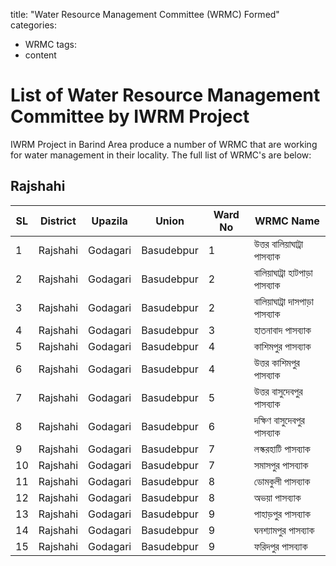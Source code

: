 title: "Water Resource Management Committee (WRMC) Formed"
categories:
  - WRMC
tags:
  - content
  
# List of Water Resource Management Committee by IWRM Project

IWRM Project in Barind Area produce a number of WRMC that are working for water management in their locality. 
The full list of WRMC's are below: 

## Rajshahi 

| SL | District | Upazila | Union | Ward No | WRMC Name |
|----------------|---------------|----------------|--------------|--------------|--------------|
|1| Rajshahi|Godagari|Basudebpur |1 | উত্তর বালিয়াঘাট্রা পাসব্যাক|
|2|Rajshahi |Godagari|Basudebpur|2|বালিয়াঘাট্রা হাটপাড়া পাসব্যাক|
|3|Rajshahi |Godagari|Basudebpur|2|বালিয়াঘাট্রা দাসপাড়া পাসব্যাক|
|4|Rajshahi |Godagari|Basudebpur|3|হাতনাবাদ পাসব্যাক|
|5|Rajshahi |Godagari|Basudebpur|4|কাশিমপুর পাসব্যাক |
|6|Rajshahi |Godagari|Basudebpur|4|উত্তর কাশিমপুর পাসব্যাক |
|7|Rajshahi |Godagari|Basudebpur|5|উত্তর বাসুদেবপুর পাসব্যাক |
|8|Rajshahi |Godagari|Basudebpur|6|দক্ষিণ বাসুদেবপুর পাসব্যাক |
|9|Rajshahi |Godagari|Basudebpur|7|লস্করহাটি পাসব্যাক |
|10|Rajshahi |Godagari|Basudebpur|7|সমাসপুর পাসব্যাক |
|11|Rajshahi |Godagari|Basudebpur|8|ডোমকুলী পাসব্যাক |
|12|Rajshahi |Godagari|Basudebpur|8|অভয়া পাসব্যাক |
|13|Rajshahi |Godagari|Basudebpur|9|পাহাড়পুর পাসব্যাক |
|14|Rajshahi |Godagari|Basudebpur|9|ঘনশ্যামপুর পাসব্যাক |
|15|Rajshahi |Godagari|Basudebpur|9|ফরিদপুর পাসব্যাক |


